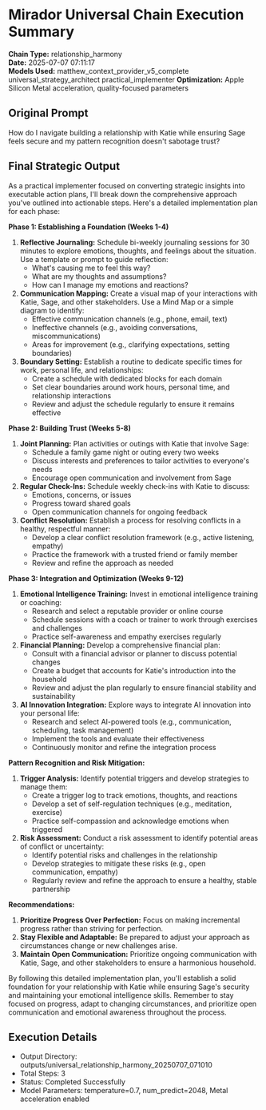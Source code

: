 # Mirador Universal Chain Execution Summary

**Chain Type:** relationship_harmony  
**Date:** 2025-07-07 07:11:17  
**Models Used:** matthew_context_provider_v5_complete universal_strategy_architect practical_implementer
**Optimization:** Apple Silicon Metal acceleration, quality-focused parameters

## Original Prompt
How do I navigate building a relationship with Katie while ensuring Sage feels secure and my pattern recognition doesn't sabotage trust?

## Final Strategic Output
As a practical implementer focused on converting strategic insights into executable action plans, I'll break down the comprehensive approach you've outlined into actionable steps. Here's a detailed implementation plan for each phase:

**Phase 1: Establishing a Foundation (Weeks 1-4)**

1. **Reflective Journaling:** Schedule bi-weekly journaling sessions for 30 minutes to explore emotions, thoughts, and feelings about the situation. Use a template or prompt to guide reflection:
	* What's causing me to feel this way?
	* What are my thoughts and assumptions?
	* How can I manage my emotions and reactions?
2. **Communication Mapping:** Create a visual map of your interactions with Katie, Sage, and other stakeholders. Use a Mind Map or a simple diagram to identify:
	* Effective communication channels (e.g., phone, email, text)
	* Ineffective channels (e.g., avoiding conversations, miscommunications)
	* Areas for improvement (e.g., clarifying expectations, setting boundaries)
3. **Boundary Setting:** Establish a routine to dedicate specific times for work, personal life, and relationships:
	* Create a schedule with dedicated blocks for each domain
	* Set clear boundaries around work hours, personal time, and relationship interactions
	* Review and adjust the schedule regularly to ensure it remains effective

**Phase 2: Building Trust (Weeks 5-8)**

1. **Joint Planning:** Plan activities or outings with Katie that involve Sage:
	* Schedule a family game night or outing every two weeks
	* Discuss interests and preferences to tailor activities to everyone's needs
	* Encourage open communication and involvement from Sage
2. **Regular Check-Ins:** Schedule weekly check-ins with Katie to discuss:
	* Emotions, concerns, or issues
	* Progress toward shared goals
	* Open communication channels for ongoing feedback
3. **Conflict Resolution:** Establish a process for resolving conflicts in a healthy, respectful manner:
	* Develop a clear conflict resolution framework (e.g., active listening, empathy)
	* Practice the framework with a trusted friend or family member
	* Review and refine the approach as needed

**Phase 3: Integration and Optimization (Weeks 9-12)**

1. **Emotional Intelligence Training:** Invest in emotional intelligence training or coaching:
	* Research and select a reputable provider or online course
	* Schedule sessions with a coach or trainer to work through exercises and challenges
	* Practice self-awareness and empathy exercises regularly
2. **Financial Planning:** Develop a comprehensive financial plan:
	* Consult with a financial advisor or planner to discuss potential changes
	* Create a budget that accounts for Katie's introduction into the household
	* Review and adjust the plan regularly to ensure financial stability and sustainability
3. **AI Innovation Integration:** Explore ways to integrate AI innovation into your personal life:
	* Research and select AI-powered tools (e.g., communication, scheduling, task management)
	* Implement the tools and evaluate their effectiveness
	* Continuously monitor and refine the integration process

**Pattern Recognition and Risk Mitigation:**

1. **Trigger Analysis:** Identify potential triggers and develop strategies to manage them:
	* Create a trigger log to track emotions, thoughts, and reactions
	* Develop a set of self-regulation techniques (e.g., meditation, exercise)
	* Practice self-compassion and acknowledge emotions when triggered
2. **Risk Assessment:** Conduct a risk assessment to identify potential areas of conflict or uncertainty:
	* Identify potential risks and challenges in the relationship
	* Develop strategies to mitigate these risks (e.g., open communication, empathy)
	* Regularly review and refine the approach to ensure a healthy, stable partnership

**Recommendations:**

1. **Prioritize Progress Over Perfection:** Focus on making incremental progress rather than striving for perfection.
2. **Stay Flexible and Adaptable:** Be prepared to adjust your approach as circumstances change or new challenges arise.
3. **Maintain Open Communication:** Prioritize ongoing communication with Katie, Sage, and other stakeholders to ensure a harmonious household.

By following this detailed implementation plan, you'll establish a solid foundation for your relationship with Katie while ensuring Sage's security and maintaining your emotional intelligence skills. Remember to stay focused on progress, adapt to changing circumstances, and prioritize open communication and emotional awareness throughout the process.

## Execution Details
- Output Directory: outputs/universal_relationship_harmony_20250707_071010
- Total Steps: 3
- Status: Completed Successfully
- Model Parameters: temperature=0.7, num_predict=2048, Metal acceleration enabled
